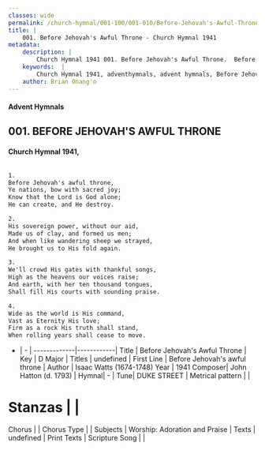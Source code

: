 ```yaml
---
classes: wide
permalink: /church-hymnal/001-100/001-010/Before-Jehovah's-Awful-Throne/
title: |
    001. Before Jehovah's Awful Throne - Church Hymnal 1941
metadata:
    description: |
        Church Hymnal 1941 001. Before Jehovah's Awful Throne.  Before Jehovah's awful throne,  Ye nations, bow with sacred joy;  Know that the Lord is God alone;  He can create, and He destroy.  
    keywords:  |
        Church Hymnal 1941, adventhymnals, advent hymnals, Before Jehovah's Awful Throne, Before Jehovah's awful throne. 
    author: Brian Onang'o
---
```


#### Advent Hymnals
## 001. BEFORE JEHOVAH'S AWFUL THRONE
####  Church Hymnal 1941,

```txt

1.
Before Jehovah's awful throne, 
Ye nations, bow with sacred joy; 
Know that the Lord is God alone; 
He can create, and He destroy. 

2.
His sovereign power, without our aid, 
Made us of clay, and formed us men; 
And when like wandering sheep we strayed, 
He brought us to His fold again.

3.
We'll crowd His gates with thankful songs, 
High as the heavens our voices raise; 
And earth, with her ten thousand tongues, 
Shall fill His courts with sounding praise. 

4.
Wide as the world is His command, 
Vast as Eternity His love; 
Firm as a rock His truth shall stand, 
When rolling years shall cease to move.


```

- |   -  |
-------------|------------|
Title | Before Jehovah's Awful Throne |
Key | D Major |
Titles | undefined |
First Line | Before Jehovah's awful throne |
Author | Isaac Watts (1674-1748)
Year | 1941
Composer| John Hatton (d. 1793) |
Hymnal|  - |
Tune| DUKE STREET |
Metrical pattern | |
# Stanzas |  |
Chorus |  |
Chorus Type |  |
Subjects | Worship: Adoration and Praise |
Texts | undefined |
Print Texts | 
Scripture Song |  |
    
